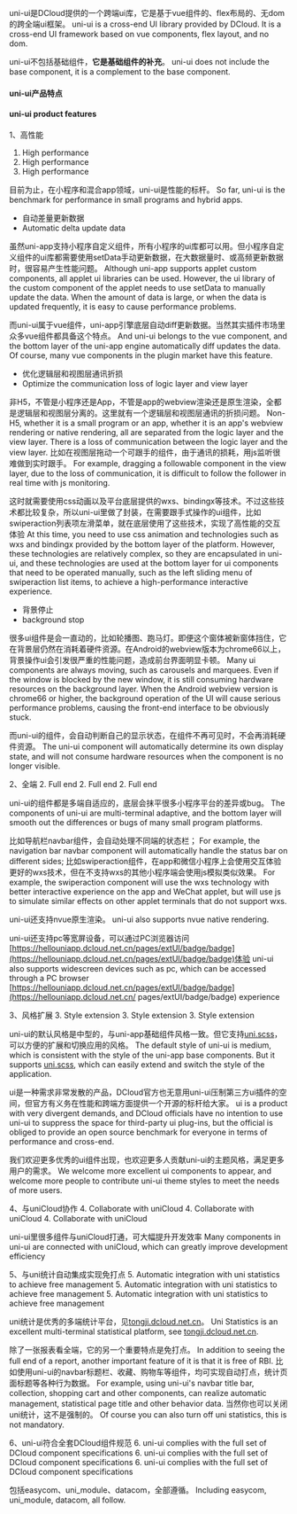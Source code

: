 uni-ui是DCloud提供的一个跨端ui库，它是基于vue组件的、flex布局的、无dom的跨全端ui框架。
uni-ui is a cross-end UI library provided by DCloud. It is a cross-end UI framework based on vue components, flex layout, and no dom.

uni-ui不包括基础组件，**它是基础组件的补充**。
uni-ui does not include the base component, it is a complement to the base component.

#### uni-ui产品特点
#### uni-ui product features

1、高性能
1. High performance
1. High performance
1. High performance

目前为止，在小程序和混合app领域，uni-ui是性能的标杆。
So far, uni-ui is the benchmark for performance in small programs and hybrid apps.

- 自动差量更新数据
- Automatic delta update data

虽然uni-app支持小程序自定义组件，所有小程序的ui库都可以用。但小程序自定义组件的ui库都需要使用setData手动更新数据，在大数据量时、或高频更新数据时，很容易产生性能问题。
Although uni-app supports applet custom components, all applet ui libraries can be used. However, the ui library of the custom component of the applet needs to use setData to manually update the data. When the amount of data is large, or when the data is updated frequently, it is easy to cause performance problems.

而uni-ui属于vue组件，uni-app引擎底层自动diff更新数据。当然其实插件市场里众多vue组件都具备这个特点。
And uni-ui belongs to the vue component, and the bottom layer of the uni-app engine automatically diff updates the data. Of course, many vue components in the plugin market have this feature.

- 优化逻辑层和视图层通讯折损
- Optimize the communication loss of logic layer and view layer

非H5，不管是小程序还是App，不管是app的webview渲染还是原生渲染，全都是逻辑层和视图层分离的。这里就有一个逻辑层和视图层通讯的折损问题。
Non-H5, whether it is a small program or an app, whether it is an app's webview rendering or native rendering, all are separated from the logic layer and the view layer. There is a loss of communication between the logic layer and the view layer.
比如在视图层拖动一个可跟手的组件，由于通讯的损耗，用js监听很难做到实时跟手。
For example, dragging a followable component in the view layer, due to the loss of communication, it is difficult to follow the follower in real time with js monitoring.

这时就需要使用css动画以及平台底层提供的wxs、bindingx等技术。不过这些技术都比较复杂，所以uni-ui里做了封装，在需要跟手式操作的ui组件，比如swiperaction列表项左滑菜单，就在底层使用了这些技术，实现了高性能的交互体验
At this time, you need to use css animation and technologies such as wxs and bindingx provided by the bottom layer of the platform. However, these technologies are relatively complex, so they are encapsulated in uni-ui, and these technologies are used at the bottom layer for ui components that need to be operated manually, such as the left sliding menu of swiperaction list items, to achieve a high-performance interactive experience.

- 背景停止
- background stop

很多ui组件是会一直动的，比如轮播图、跑马灯。即便这个窗体被新窗体挡住，它在背景层仍然在消耗着硬件资源。在Android的webview版本为chrome66以上，背景操作ui会引发很严重的性能问题，造成前台界面明显卡顿。
Many ui components are always moving, such as carousels and marquees. Even if the window is blocked by the new window, it is still consuming hardware resources on the background layer. When the Android webview version is chrome66 or higher, the background operation of the UI will cause serious performance problems, causing the front-end interface to be obviously stuck.

而uni-ui的组件，会自动判断自己的显示状态，在组件不再可见时，不会再消耗硬件资源。
The uni-ui component will automatically determine its own display state, and will not consume hardware resources when the component is no longer visible.

2、全端
2. Full end
2. Full end
2. Full end

uni-ui的组件都是多端自适应的，底层会抹平很多小程序平台的差异或bug。
The components of uni-ui are multi-terminal adaptive, and the bottom layer will smooth out the differences or bugs of many small program platforms.

比如导航栏navbar组件，会自动处理不同端的状态栏；
For example, the navigation bar navbar component will automatically handle the status bar on different sides;
比如swiperaction组件，在app和微信小程序上会使用交互体验更好的wxs技术，但在不支持wxs的其他小程序端会使用js模拟类似效果。
For example, the swiperaction component will use the wxs technology with better interactive experience on the app and WeChat applet, but will use js to simulate similar effects on other applet terminals that do not support wxs.

uni-ui还支持nvue原生渲染。
uni-ui also supports nvue native rendering.

uni-ui还支持pc等宽屏设备，可以通过PC浏览器访问[https://hellouniapp.dcloud.net.cn/pages/extUI/badge/badge](https://hellouniapp.dcloud.net.cn/pages/extUI/badge/badge)体验
uni-ui also supports widescreen devices such as pc, which can be accessed through a PC browser [https://hellouniapp.dcloud.net.cn/pages/extUI/badge/badge](https://hellouniapp.dcloud.net.cn/ pages/extUI/badge/badge) experience

3、风格扩展
3. Style extension
3. Style extension
3. Style extension

uni-ui的默认风格是中型的，与uni-app基础组件风格一致。但它支持[uni.scss](https://uniapp.dcloud.io/collocation/uni-scss)，可以方便的扩展和切换应用的风格。
The default style of uni-ui is medium, which is consistent with the style of the uni-app base components. But it supports [uni.scss](https://uniapp.dcloud.io/collocation/uni-scss), which can easily extend and switch the style of the application.

ui是一种需求非常发散的产品，DCloud官方也无意用uni-ui压制第三方ui插件的空间，但官方有义务在性能和跨端方面提供一个开源的标杆给大家。
ui is a product with very divergent demands, and DCloud officials have no intention to use uni-ui to suppress the space for third-party ui plug-ins, but the official is obliged to provide an open source benchmark for everyone in terms of performance and cross-end.

我们欢迎更多优秀的ui组件出现，也欢迎更多人贡献uni-ui的主题风格，满足更多用户的需求。
We welcome more excellent ui components to appear, and welcome more people to contribute uni-ui theme styles to meet the needs of more users.

4、与uniCloud协作
4. Collaborate with uniCloud
4. Collaborate with uniCloud
4. Collaborate with uniCloud

uni-ui里很多组件与uniCloud打通，可大幅提升开发效率
Many components in uni-ui are connected with uniCloud, which can greatly improve development efficiency

5、与uni统计自动集成实现免打点
5. Automatic integration with uni statistics to achieve free management
5. Automatic integration with uni statistics to achieve free management
5. Automatic integration with uni statistics to achieve free management

uni统计是优秀的多端统计平台，见[tongji.dcloud.net.cn](https://tongji.dcloud.net.cn)。
Uni Statistics is an excellent multi-terminal statistical platform, see [tongji.dcloud.net.cn](https://tongji.dcloud.net.cn).

除了一张报表看全端，它的另一个重要特点是免打点。
In addition to seeing the full end of a report, another important feature of it is that it is free of RBI.
比如使用uni-ui的navbar标题栏、收藏、购物车等组件，均可实现自动打点，统计页面标题等各种行为数据。
For example, using uni-ui's navbar title bar, collection, shopping cart and other components, can realize automatic management, statistical page title and other behavior data.
当然你也可以关闭uni统计，这不是强制的。
Of course you can also turn off uni statistics, this is not mandatory.

6、uni-ui符合全套DCloud组件规范
6. uni-ui complies with the full set of DCloud component specifications
6. uni-ui complies with the full set of DCloud component specifications
6. uni-ui complies with the full set of DCloud component specifications

包括easycom、uni_module、datacom，全部遵循。
Including easycom, uni_module, datacom, all follow.

